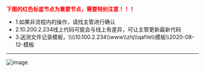 
<div><strong style='color:red;'>下图的红色标底节点为重要节点，需要特别注意！！！</strong></div>

<div><ul><li>1.如果非流程内的操作，请找主管进行确认</li><li>2.10.200.2.234线上代码可能会与线上有差异，可让主管更新最新代码</li><li>3.送测文件记录模板，\\\\10.100.2.234\\www\\zhj\\qafile\\模板\\2020-08-12-模板</li></ul></div>

---
![image](http://dev2.beautymyth.cn/images/devrule/devflow5.png)